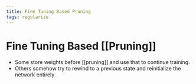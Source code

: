 ```yaml
---
title: Fine Tuning Based Pruning
tags: regularize
---
```


# Fine Tuning Based [[Pruning]]
- Some store weights before [[pruning]] and use that to continue training.
- Others somehow try to rewind to a previous state and reinitialize the network entirely












































































